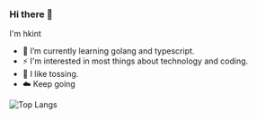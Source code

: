 ### Hi there 👋

<!--
**ihkeep/ihkeep** is a ✨ _special_ ✨ repository because its `README.md` (this file) appears on your GitHub profile.

Here are some ideas to get you started:

- 🔭 I’m currently working on ...
- 🌱 I’m currently learning ...
- 👯 I’m looking to collaborate on ...
- 🤔 I’m looking for help with ...
- 💬 Ask me about ...
- 📫 How to reach me: ...
- 😄 Pronouns: ...
- ⚡ Fun fact: ...
-->

I'm hkint

- 🌱 I’m currently learning golang and typescript.
- ⚡ I'm interested in most things about technology and coding.
- 🐶 I like tossing.
- ☁️ Keep going

![Top Langs](https://github-readme-stats.vercel.app/api/top-langs/?username=hkint&layout=compact&theme=radical)
